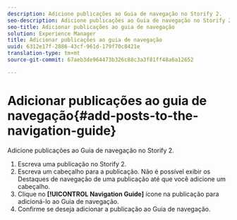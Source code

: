 ```yaml
---
description: Adicione publicações ao Guia de navegação no Storify 2.
seo-description: Adicione publicações ao Guia de navegação no Storify 2.
seo-title: Adicionar publicações ao guia de navegação
solution: Experience Manager
title: Adicionar publicações ao guia de navegação
uuid: 6312e17f-2886-43cf-961d-179f70c8421e
translation-type: tm+mt
source-git-commit: 67aeb3de964473b326c88c3a3f81ff48a6a12652

---
```



# Adicionar publicações ao guia de navegação{#add-posts-to-the-navigation-guide}

Adicione publicações ao Guia de navegação no Storify 2.

1. Escreva uma publicação no Storify 2.
1. Escreva um cabeçalho para a publicação. Não é possível exibir os Destaques de navegação de uma publicação até que você adicione um cabeçalho.
1. Clique no **[!UICONTROL Navigation Guide]** ícone na publicação para adicioná-lo ao Guia de navegação.
1. Confirme se deseja adicionar a publicação ao Guia de navegação.
